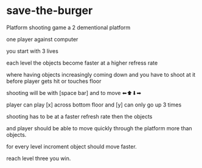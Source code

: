 # save-the-burger
Platform shooting game
a 2 dementional platform

one player against computer


you start with 3 lives 


each level the objects become faster at a higher refress rate

where having objects increasingly coming down and you have to shoot at it before player gets hit or touches floor

shooting will be with [space bar] and to move ⬅⬆⬇➡

player can play [x] across bottom floor and [y] can only go up 3 times 


shooting has to be at a faster refresh rate then the objects 

and player should be able to move quickly through the platform more than objects.

for every level incroment object should move faster. 

reach level three you win.

